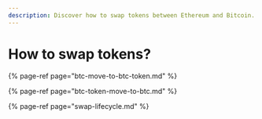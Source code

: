 ```yaml
---
description: Discover how to swap tokens between Ethereum and Bitcoin.
---
```


# How to swap tokens?

{% page-ref page="btc-move-to-btc-token.md" %}

{% page-ref page="btc-token-move-to-btc.md" %}

{% page-ref page="swap-lifecycle.md" %}



